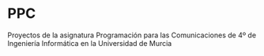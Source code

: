 # PPC
Proyectos de la asignatura Programación para las Comunicaciones de 4º de Ingeniería Informática en la Universidad de Murcia
